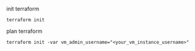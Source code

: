init terraform
```
terraform init
```

plan terraform
```
terraform init -var vm_admin_username="<your_vm_instance_username>"
```